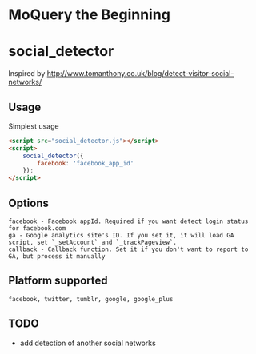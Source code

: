 # MoQuery the Beginning
# social_detector

Inspired by http://www.tomanthony.co.uk/blog/detect-visitor-social-networks/

## Usage

Simplest usage

```html
<script src="social_detector.js"></script>
<script>
	social_detector({
		facebook: 'facebook_app_id'
	});
</script>
```
## Options

```
facebook - Facebook appId. Required if you want detect login status for facebook.com
ga - Google analytics site's ID. If you set it, it will load GA script, set `_setAccount` and `_trackPageview`.
callback - Callback function. Set it if you don't want to report to GA, but process it manually
```
## Platform supported

```
facebook, twitter, tumblr, google, google_plus
```
## TODO

  - add detection of another social networks
